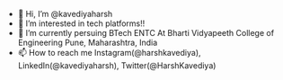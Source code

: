 - 👋 Hi, I’m @kavediyaharsh
- 👀 I’m interested in tech platforms!!
- 🌱 I’m currently persuing BTech ENTC At Bharti Vidyapeeth College of Engineering Pune, Maharashtra, India
- 📫 How to reach me Instagram(@harshkavediya), LinkedIn(@kavediyaharsh), Twitter(@HarshKavediya)
<!---
kavediyaharsh/kavediyaharsh is a ✨ special ✨ repository because its `README.md` (this file) appears on your GitHub profile.
You can click the Preview link to take a look at your changes.
--->
